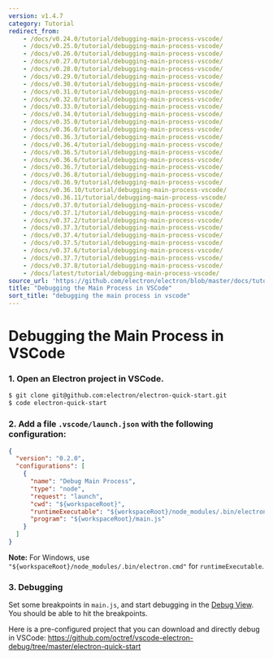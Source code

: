 ```yaml
---
version: v1.4.7
category: Tutorial
redirect_from:
    - /docs/v0.24.0/tutorial/debugging-main-process-vscode/
    - /docs/v0.25.0/tutorial/debugging-main-process-vscode/
    - /docs/v0.26.0/tutorial/debugging-main-process-vscode/
    - /docs/v0.27.0/tutorial/debugging-main-process-vscode/
    - /docs/v0.28.0/tutorial/debugging-main-process-vscode/
    - /docs/v0.29.0/tutorial/debugging-main-process-vscode/
    - /docs/v0.30.0/tutorial/debugging-main-process-vscode/
    - /docs/v0.31.0/tutorial/debugging-main-process-vscode/
    - /docs/v0.32.0/tutorial/debugging-main-process-vscode/
    - /docs/v0.33.0/tutorial/debugging-main-process-vscode/
    - /docs/v0.34.0/tutorial/debugging-main-process-vscode/
    - /docs/v0.35.0/tutorial/debugging-main-process-vscode/
    - /docs/v0.36.0/tutorial/debugging-main-process-vscode/
    - /docs/v0.36.3/tutorial/debugging-main-process-vscode/
    - /docs/v0.36.4/tutorial/debugging-main-process-vscode/
    - /docs/v0.36.5/tutorial/debugging-main-process-vscode/
    - /docs/v0.36.6/tutorial/debugging-main-process-vscode/
    - /docs/v0.36.7/tutorial/debugging-main-process-vscode/
    - /docs/v0.36.8/tutorial/debugging-main-process-vscode/
    - /docs/v0.36.9/tutorial/debugging-main-process-vscode/
    - /docs/v0.36.10/tutorial/debugging-main-process-vscode/
    - /docs/v0.36.11/tutorial/debugging-main-process-vscode/
    - /docs/v0.37.0/tutorial/debugging-main-process-vscode/
    - /docs/v0.37.1/tutorial/debugging-main-process-vscode/
    - /docs/v0.37.2/tutorial/debugging-main-process-vscode/
    - /docs/v0.37.3/tutorial/debugging-main-process-vscode/
    - /docs/v0.37.4/tutorial/debugging-main-process-vscode/
    - /docs/v0.37.5/tutorial/debugging-main-process-vscode/
    - /docs/v0.37.6/tutorial/debugging-main-process-vscode/
    - /docs/v0.37.7/tutorial/debugging-main-process-vscode/
    - /docs/v0.37.8/tutorial/debugging-main-process-vscode/
    - /docs/latest/tutorial/debugging-main-process-vscode/
source_url: 'https://github.com/electron/electron/blob/master/docs/tutorial/debugging-main-process-vscode.md'
title: "Debugging the Main Process in VSCode"
sort_title: "debugging the main process in vscode"
---
```


# Debugging the Main Process in VSCode

### 1. Open an Electron project in VSCode.

```bash
$ git clone git@github.com:electron/electron-quick-start.git
$ code electron-quick-start
```

### 2. Add a file `.vscode/launch.json` with the following configuration:

```json
{
  "version": "0.2.0",
  "configurations": [
    {
      "name": "Debug Main Process",
      "type": "node",
      "request": "launch",
      "cwd": "${workspaceRoot}",
      "runtimeExecutable": "${workspaceRoot}/node_modules/.bin/electron",
      "program": "${workspaceRoot}/main.js"
    }
  ]
}
```

**Note:** For Windows, use `"${workspaceRoot}/node_modules/.bin/electron.cmd"` for `runtimeExecutable`.

### 3. Debugging

Set some breakpoints in `main.js`, and start debugging in the [Debug View](https://code.visualstudio.com/docs/editor/debugging). You should be able to hit the breakpoints.

Here is a pre-configured project that you can download and directly debug in VSCode: https://github.com/octref/vscode-electron-debug/tree/master/electron-quick-start
